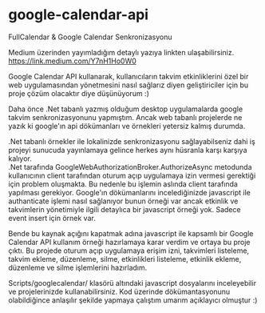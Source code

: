 # google-calendar-api
FullCalendar &amp; Google Calendar Senkronizasyonu

Medium üzerinden yayımladığım detaylı yazıya linkten ulaşabilirsiniz. 
https://link.medium.com/Y7nH1Ho0W0 

Google Calendar API kullanarak, kullanıcıların takvim etkinliklerini özel bir web uygulamasından yönetmesini nasıl sağlarız diyen geliştiriciler için bu proje çözüm olacaktır diye düşünüyorum :)

Daha önce .Net tabanlı yazmış olduğum desktop uygulamalarda google takvim senkronizasyonunu yapmıştım. Ancak web tabanlı projelerde ne yazık ki 
google'ın api dökümanları ve örnekleri yetersiz kalmış durumda. 

.Net tabanlı örnekler ile lokalinizde senkronizasyonu sağlayabilseniz dahi iş projeyi sunucuda yayınlamaya gelince herkes aynı hüsranla karşı karşıya kalıyor.  
.Net tarafında GoogleWebAuthorizationBroker.AuthorizeAsync metodunda kullanıcının client tarafından oturum açıp uygulamaya izin vermesi gerektiği için problem oluşmakta.
Bu nedenle bu işlemin aslında client tarafında yapılması gerekiyor. Google'ın dökümanlarını incelediğinizde javascript ile authanticate işlemi nasıl sağlanıyor bunun örneği var
ancak etkinlik ve takvimlerin yönetimiyle ilgili detaylıca bir javascript örneği yok. Sadece event insert için örnek var. 

Bende bu kaynak açığını kapatmak adına javascript ile kapsamlı bir Google Calendar API kullanım örneği hazırlamaya karar verdim ve ortaya bu proje çıktı. 
Bu projede oturum açıp uygulamaya erişim izni, takvimleri listeleme, takvim ekleme, düzenleme, silme, etkinlikleri listeleme, etkinlik ekleme, düzenleme ve silme işlemlerini
hazırladım. 

Scripts/googlecalendar/ klasörü altındaki javascript dosyalarını inceleyebilir ve projelerinizde kullanabilirsiniz. 
Kod üzerinde dökümantasyonunu olabildiğince anlaşılır şekilde yapmaya çalıştım umarım açıklayıcı olmuştur :)




